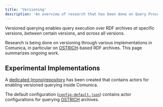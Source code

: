 ```yaml
---
title: 'Versioning'
description: 'An overview of research that has been done on Query Processing for RDF archives.'
---
```


Versioned querying enables query execution over RDF archives _at_ specific versions, _between_ certain versions, and _across_ all versions.

Research is being done on versioning through various implementations in Comunica,
in particular on [OSTRICH](https://github.com/rdfostrich/ostrich)-based RDF archives.
This page summarizes ongoing work. 

## Experimental Implementations

A [dedicated (mono)repository](https://github.com/comunica/comunica-feature-versioning) has been created
that contains actors for enabling versioned querying inside Comunica.

The default configuration ([`config-default.json`](https://github.com/comunica/comunica-feature-versioning/blob/master/engines/config-query-sparql-versioning/config/config-default.json))
contains actor configurations for querying [OSTRICH](https://github.com/rdfostrich/ostrich) archives.
